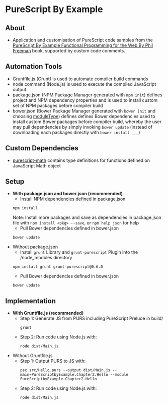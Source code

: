 # PureScript By Example #

## About ##
  - Application and customisation of PureScript code samples from the [PureScript By Example Functional Programming for the Web By Phil Freeman](https://leanpub.com/purescript) book, supported by custom code comments.

## Automation Tools ##

  - Gruntfile.js (Grunt) is used to automate compiler build commands
  - node command (Node.js) is used to execute the compiled JavaScript output
  - package.json (NPM Package Manager generated with ```npm init```) defines project and NPM dependency properties and is used to install custom set of NPM packages before compiler build
  - bower.json (Bower Package Manager generated with ```bower init``` and choosing [moduleType](http://stackoverflow.com/questions/22674018/bower-init-difference-between-amd-es6-globals-and-node)) defines defines Bower dependencies used to install custom Bower packages before compiler build, whereby the user may pull dependencies by simply invoking ```bower update``` (instead of downloading each packages directly with ```bower install ___```)

## Custom Dependencies ##

  - [purescript-math](https://github.com/purescript/purescript-math) contains type definitions for functions defined on JavaScript Math object

## Setup ## 

  - **With package.json and bower.json (recommended)** 
    - Install NPM dependencies defined in package.json 
    ```
    npm install
    ```
    Note: Install more packages and save as dependencies in package.json file with ```npm install <pkg> --save```, or ```npm help json``` for help
    - Pull Bower dependencies defined in bower.json 
    ```
    bower update
    ```
  - Without package.json
    - Install ```grunt``` Library and ```grunt-purescript``` Plugin into the /node_modules directory
    ```
    npm install grunt grunt-purescript@0.6.0
    ```
    - Pull Bower dependencies defined in bower.json 
    ```
    bower update
    ```

## Implementation ##

  - **With Gruntfile.js (recommended)**
    - Step 1: Generate JS from PURS including PureScript Prelude in build/
      ``` 
      grunt
      ```
    - Step 2: Run code using Node.js with:
      ```
      node dist/Main.js
      ```
  - Without Gruntfile.js
    - Step 1: Output PURS to JS with:
      ```
      psc src/Hello.purs --output dist/Main.js --main=PureScriptbyExample.Chapter2.Hello --module PureScriptbyExample.Chapter2.Hello
      ```
    - Step 2: Run code using Node.js with:
      ```
      node dist/Main.js
      ```
